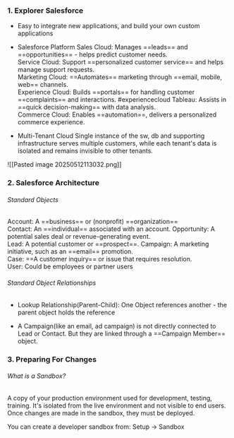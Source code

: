 ### 1. Explorer Salesforce

- Easy to integrate new applications, and build your own custom applications

- Salesforce Platform
	Sales Cloud: Manages ==leads== and ==opportunities== - helps predict customer needs.  
	Service Cloud: Support ==personalized customer service== and helps manage support requests.   
	Marketing Cloud: ==Automates== marketing through ==email, mobile, web== channels.   
	Experience Cloud: Builds ==portals== for handling customer ==complaints== and interactions.  #experiencecloud 
	Tableau:  Assists in ==quick decision-making== with data analysis.  
	Commerce Cloud: Enables ==automation==, delivers a personalized commerce experience.  

- Multi-Tenant Cloud
	Single instance of the sw, db and supporting infrastructure serves multiple customers, while each tenant's data is isolated and remains invisible to other tenants.

![[Pasted image 20250512113032.png]]


### 2. Salesforce Architecture

###### Standard Objects

Account: A ==business== or (nonprofit) ==organization==  
Contact: An ==individual== associated with an account.
Opportunity: A potential sales deal or revenue-generating event.  
Lead: A potential customer or ==prospect==.
Campaign: A marketing initiative, such as an ==email== promotion.  
Case: ==A customer inquiry== or issue that requires resolution.  
User: Could be employees or partner users

###### Standard Object Relationships

- Lookup Relationship(Parent-Child):  One Object references another - the parent object holds the reference

- A Campaign(like an email, ad campaign) is not directly connected to Lead or Contact. But they are linked through a ==Campaign Member== object.

### 3. Preparing For Changes

###### What is a Sandbox?
A copy of your production environment used for development, testing, training.
It's isolated from the live environment and not visible to end users.
Once changes are made in the sandbox, they must be deployed.

You can create a developer sandbox from:
Setup -> Sandbox 


